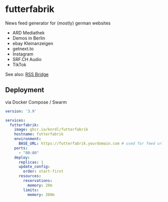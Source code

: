 # futterfabrik

News feed generator for (mostly) german websites

* ARD Mediathek
* Demos in Berlin
* ebay Kleinanzeigen
* getnext.to
* Instagram
* SRF.CH Audio
* TikTok

See also: [RSS Bridge](https://github.com/RSS-Bridge/rss-bridge)

## Deployment

via Docker Compose / Swarm

```yaml
version: '3.9'

services:
  futterfabrik:
    image: ghcr.io/knrdl/futterfabrik
    hostname: futterfabrik
    environment:
      BASE_URL: https://futterfabrik.yourdomain.com # used for feed urls generation
    ports:
      - "80:80"
    deploy:
      replicas: 1
      update_config:
        order: start-first
      resources:
        reservations:
          memory: 20m
        limits:
          memory: 200m
```
